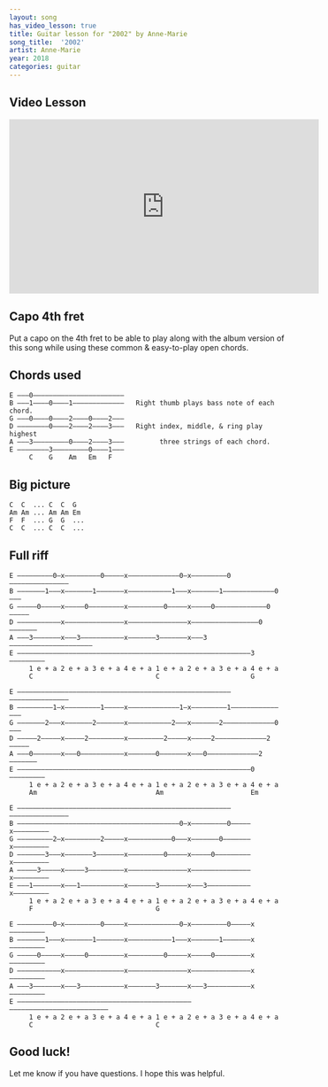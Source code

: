 ```yaml
---
layout: song
has_video_lesson: true
title: Guitar lesson for "2002" by Anne-Marie
song_title:  '2002'
artist: Anne-Marie
year: 2018
categories: guitar
---
```


## Video Lesson

<iframe width="560" height="315" src="https://www.youtube.com/embed/dSb9JsmPJtA?showinfo=0" frameborder="0" allowfullscreen></iframe>

## Capo 4th fret

Put a capo on the 4th fret to be able to play along with the album version of this song while using these common & easy-to-play open chords.

## Chords used

    E —–—0–––––––––––––––––––––––
    B —–—1––––0––––1–––––––––––––   Right thumb plays bass note of each chord.
    G —–—0––––0––––2––––0––––2–––
    D —–—–––––0––––2––––2––––3–––   Right index, middle, & ring play highest
    A —–—3–––––––––0––––2––––3–––         three strings of each chord.
    E —–—–––––3–––––––––0––––1–––
         C    G    Am   Em   F

## Big picture

    C  C  ... C  C  G
    Am Am ... Am Am Em
    F  F  ... G  G  ...
    C  C  ... C  C  ...

## Full riff

    E —————————0—x—————————0—————x—————————————0—x—————————0———————————————
    B ———————1———x———————1———————x———————————1———x———————1—————————————0———
    G —————0—————x—————0—————————x—————————0—————x—————0—————————————0—————
    D ———————————x———————————————x———————————————x—————————————————0———————
    A ———3———————x———3———————————x———————3———————x———3—————————————————————
    E ———————————–———————————————————————————————————————————————3—————————
         1 e + a 2 e + a 3 e + a 4 e + a 1 e + a 2 e + a 3 e + a 4 e + a
         C                               C                       G

    E —————————–—–—————————–—————–—————————————–—–—————————–———————————————
    B ———————–—1—x———————–—1—————x———————————–—1—x———————–—1———————————–———
    G —————–—2———x—————–—2———————x—————————–—2———x—————–—2———————————–—0———
    D —————2—————x—————2—————————x—————————2—————x—————2———————————–—2—————
    A ———0———————x———0———————————x———————0———————x———0—————————————2———————
    E ———————————–———————————————————————————————————————————————0—————————
         1 e + a 2 e + a 3 e + a 4 e + a 1 e + a 2 e + a 3 e + a 4 e + a
         Am                              Am                      Em

    E ———–––––––—–———–––––––—————–—————————————–—–—————————–———————————————
    B ———–––––––—–———–––––––—————–———————————–—0—x———————–—0—————x–––––––––
    G ———––––––2—x———––––––2—————x—————————–—0———x—————–—0———————x–––––––––
    D ———––––3––—x———––––3––—————x—————————0—————x—————0—————————x–––––––––
    A ———––3––––—x———––3––––—————x———————–———————x———–———————————x–––––––––
    E ———1––––––—x———1––––––—————x———————3———————x———3———————————x–––––––––
         1 e + a 2 e + a 3 e + a 4 e + a 1 e + a 2 e + a 3 e + a 4 e + a
         F                               G

    E —————————0—x—————————0—————x—————————————0—x—————————0—————x———————––
    B ———————1———x———————1———————x———————————1———x———————1———————x———————––
    G —————0—————x—————0—————————x—————————0—————x—————0—————————x———————––
    D ———————————x———————————————x———————————————x———————————————x———————––
    A ———3———————x———3———————————x———————3———————x———3———————————x———————––
    E ———————————–———————————————————————————————–———————————————————————––
         1 e + a 2 e + a 3 e + a 4 e + a 1 e + a 2 e + a 3 e + a 4 e + a
         C                               C

## Good luck!

Let me know if you have questions. I hope this was helpful.

